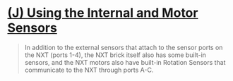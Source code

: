 # [(J) Using the Internal and Motor Sensors](http://www.nxtprograms.com/NXT2/multi-bot/internal.html)

> In addition to the external sensors that attach to the sensor ports on the NXT (ports 1-4), the NXT brick itself also has some built-in sensors, and the NXT motors also have built-in Rotation Sensors that communicate to the NXT through ports A-C.
